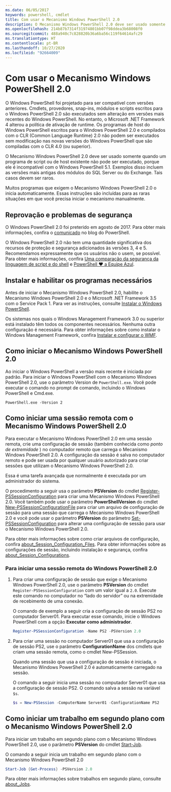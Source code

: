 ```yaml
---
ms.date: 06/05/2017
keywords: powershell, cmdlet
title: Com usar o Mecanismo Windows PowerShell 2.0
description: O Mecanismo Windows PowerShell 2.0 deve ser usado somente quando um programa de script ou host existente não puder ser executado porque programas de host gravados no Windows PowerShell 2.0 e compilados com CLR 2.0 não podem ser executados sem modificação.
ms.openlocfilehash: 214b87b7314f31974801bb07f98ddea3b68008f0
ms.sourcegitcommit: 488a940c7c828820b36a6ba56c119f64614afc29
ms.translationtype: HT
ms.contentlocale: pt-BR
ms.lasthandoff: 10/27/2020
ms.locfileid: "92664009"
---
```

# <a name="using-the-windows-powershell-20-engine"></a>Com usar o Mecanismo Windows PowerShell 2.0

O Windows PowerShell foi projetado para ser compatível com versões anteriores. Cmdlets, provedores, snap-ins, módulos e scripts escritos para o Windows PowerShell 2.0 são executados sem alteração em versões mais recentes do Windows PowerShell. No entanto, o Microsoft .NET Framework 4 alterou a política de ativação de runtime.
Os programas de host do Windows PowerShell escritos para o Windows PowerShell 2.0 e compilados com o CLR (Common Language Runtime) 2.0 não podem ser executados sem modificação nas novas versões do Windows PowerShell que são compiladas com o CLR 4.0 (ou superior).

O Mecanismo Windows PowerShell 2.0 deve ser usado somente quando um programa de script ou de host existente não pode ser executado, porque ele é incompatível com o Windows PowerShell 5.1. Exemplos disso incluem as versões mais antigas dos módulos do SQL Server ou do Exchange. Tais casos devem ser raros.

Muitos programas que exigem o Mecanismo Windows PowerShell 2.0 o inicia automaticamente. Essas instruções são incluídas para as raras situações em que você precisa iniciar o mecanismo manualmente.

## <a name="deprecation-and-security-concerns"></a>Reprovação e problemas de segurança

O Windows PowerShell 2.0 foi preterido em agosto de 2017. Para obter mais informações, confira o [comunicado][] no blog do PowerShell.

O Windows PowerShell 2.0 não tem uma quantidade significativa dos recursos de proteção e segurança adicionados às versões 3, 4 e 5. Recomendamos expressamente que os usuários não o usem, se possível. Para obter mais informações, confira [Uma comparação da segurança da linguagem de script e do shell][] e [PowerShell ♥ a Equipe Azul][blueteam].

## <a name="installing-and-enabling-required-programs"></a>Instalar e habilitar os programas necessários

Antes de iniciar o Mecanismo Windows PowerShell 2.0, habilite o Mecanismo Windows PowerShell 2.0 e o Microsoft .NET Framework 3.5 com o Service Pack 1. Para ver as instruções, consulte [Instalar o Windows PowerShell][].

Os sistemas nos quais o Windows Management Framework 3.0 ou superior está instalado têm todos os componentes necessários. Nenhuma outra configuração é necessária. Para obter informações sobre como instalar o Windows Management Framework, confira [Instalar e configurar o WMF][].

## <a name="how-to-start-the-windows-powershell-20-engine"></a>Como iniciar o Mecanismo Windows PowerShell 2.0

Ao iniciar o Windows PowerShell a versão mais recente é iniciada por padrão. Para iniciar o Windows PowerShell com o Mecanismo Windows PowerShell 2.0, use o parâmetro Version de `PowerShell.exe`. Você pode executar o comando no prompt de comando, incluindo o Windows PowerShell e Cmd.exe.

```
PowerShell.exe -Version 2
```

## <a name="how-to-start-a-remote-session-with-the-windows-powershell-20-engine"></a>Como iniciar uma sessão remota com o Mecanismo Windows PowerShell 2.0

Para executar o Mecanismo Windows PowerShell 2.0 em uma sessão remota, crie uma configuração de sessão (também conhecida como _ponto de extremidade_ ) no computador remoto que carrega o Mecanismo Windows PowerShell 2.0. A configuração da sessão é salva no computador remoto e pode ser usada por qualquer usuário autorizado para criar sessões que utilizam o Mecanismo Windows PowerShell 2.0.

Essa é uma tarefa avançada que normalmente é executada por um administrador do sistema.

O procedimento a seguir usa o parâmetro **PSVersion** do cmdlet [Register-PSSessionConfiguration][] para criar uma Mecanismo Windows PowerShell 2.0. Você também pode usar o parâmetro **PowerShellVersion** do cmdlet [New-PSSessionConfigurationFile][] para criar um arquivo de configuração de sessão para uma sessão que carrega o Mecanismo Windows PowerShell 2.0 e você pode usar o parâmetro **PSVersion** do parâmetro [Set-PSSessionConfiguration][] para alterar uma configuração de sessão para usar o Mecanismo Windows PowerShell 2.0.

Para obter mais informações sobre como criar arquivos de configuração, confira [about_Session_Configuration_Files][].
Para obter informações sobre as configurações de sessão, incluindo instalação e segurança, confira [about_Session_Configurations][].

### <a name="to-start-a-remote-windows-powershell-20-session"></a>Para iniciar uma sessão remota do Windows PowerShell 2.0

1. Para criar uma configuração de sessão que exige o Mecanismo Windows PowerShell 2.0, use o parâmetro **PSVersion** do cmdlet `Register-PSSessionConfiguration` com um valor igual a `2.0`.
   Execute este comando no computador no “lado do servidor” ou na extremidade de recebimento de uma conexão.

   O comando de exemplo a seguir cria a configuração de sessão PS2 no computador Server01. Para executar esse comando, inicie o Windows PowerShell com a opção **Executar como administrador**.

   ```powershell
   Register-PSSessionConfiguration -Name PS2 -PSVersion 2.0
   ```

1. Para criar uma sessão no computador Server01 que usa a configuração de sessão PS2, use o parâmetro **ConfigurationName** dos cmdlets que criam uma sessão remota, como o cmdlet New-PSSession.

   Quando uma sessão que usa a configuração de sessão é iniciada, o Mecanismo Windows PowerShell 2.0 é automaticamente carregado na sessão.

   O comando a seguir inicia uma sessão no computador Server01 que usa a configuração de sessão PS2. O comando salva a sessão na variável `$s`.

   ```powershell
   $s = New-PSSession -ComputerName Server01 -ConfigurationName PS2
   ```

## <a name="how-to-start-a-background-job-with-the-windows-powershell-20-engine"></a>Como iniciar um trabalho em segundo plano com o Mecanismo Windows PowerShell 2.0

Para iniciar um trabalho em segundo plano com o Mecanismo Windows PowerShell 2.0, use o parâmetro **PSVersion** do cmdlet [Start-Job][].

O comando a seguir inicia um trabalho em segundo plano com o Mecanismo Windows PowerShell 2.0

```powershell
Start-Job {Get-Process} -PSVersion 2.0
```

Para obter mais informações sobre trabalhos em segundo plano, consulte [about_Jobs][].

<!-- link references -->
[comunicado]: https://devblogs.microsoft.com/powershell/windows-powershell-2-0-deprecation/
[Uma comparação da segurança da linguagem de script e do shell]: https://devblogs.microsoft.com/powershell/a-comparison-of-shell-and-scripting-language-security/
[blueteam]: https://devblogs.microsoft.com/powershell/powershell-the-blue-team/
[Instalar o Windows PowerShell]: install/Installing-Windows-PowerShell.md
[Instalar e configurar o WMF]: wmf/setup/install-configure.md
[Register-PSSessionConfiguration]: /powershell/module/Microsoft.PowerShell.Core/Register-PSSessionConfiguration
[New-PSSessionConfigurationFile]: /powershell/module/Microsoft.PowerShell.Core/New-PSSessionConfigurationFile
[Set-PSSessionConfiguration]: /powershell/module/Microsoft.PowerShell.Core/Set-PSSessionConfiguration
[about_Session_Configuration_Files]: /powershell/module/Microsoft.PowerShell.Core/about/about_Session_Configuration_Files
[about_Session_Configurations]: /powershell/module/Microsoft.PowerShell.Core/about/about_Session_Configurations
[Start-Job]: /powershell/module/microsoft.powershell.core/start-job
[about_Jobs]: /powershell/module/microsoft.powershell.core/about/about_jobs
